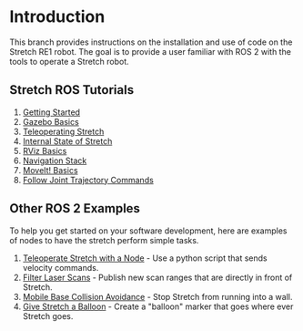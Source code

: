 # Introduction

This branch provides instructions on the installation and use of code on the Stretch RE1 robot. The goal is to provide a user familiar with ROS 2 with the tools to operate a Stretch robot.

## Stretch ROS Tutorials
1. [Getting Started](getting_started.md)
2. [Gazebo Basics](gazebo_basics.md)
3. [Teleoperating Stretch](teleoperating_stretch.md)
4. [Internal State of Stretch](internal_state_of_stretch.md)
5. [RViz Basics](rviz_basics.md)
6. [Navigation Stack](navigation_stack.md)
7. [MoveIt! Basics](moveit_basics.md)
8. [Follow Joint Trajectory Commands](follow_joint_trajectory.md)
<!-- 9. [FUNMAP](https://github.com/hello-robot/stretch_ros/tree/master/stretch_funmap)
10. Microphone Array
11. ROS testing
12. Other Nav Stack Features
13. Perception
14. 4 Modes of Stretch -->


## Other ROS 2 Examples
To help you get started on your software development, here are examples of nodes to have the stretch perform simple tasks.

1. [Teleoperate Stretch with a Node](example_1.md) - Use a python script that sends velocity commands.  
2. [Filter Laser Scans](example_2.md) - Publish new scan ranges that are directly in front of Stretch.
3. [Mobile Base Collision Avoidance](example_3.md) - Stop Stretch from running into a wall.
4. [Give Stretch a Balloon](example_4.md) - Create a "balloon" marker that goes where ever Stretch goes.
